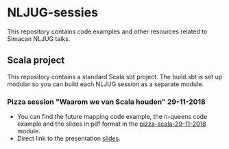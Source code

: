 # NLJUG-sessies

This repository contains code examples and other resources related to Simacan NLJUG talks.

## Scala project
This repository contains a standard Scala sbt project. The build.sbt is set up modular so you can build each NLJUG session
as a separate module.


### Pizza session "Waarom we van Scala houden" 29-11-2018
- You can find the future mapping code example, the n-queens code example and the slides in pdf format in the 
[pizza-scala-29-11-2018](../master/pizza-scala-29-11-2018) module.
- Direct link to the presentation [slides](../master/pizza-scala-29-11-2018/src/main/resources/Waarom_we_van_Scala_houden.pdf).